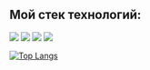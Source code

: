 ## Мой стек технологий:

<img src="https://img.shields.io/badge/Python-black?style=for-the-badge&logo=Python&logoColor=White"/>                                                                <img src="https://img.shields.io/badge/Django-black?style=for-the-badge&logo=Django&logoColor=092E20"/>                                                                 <img src="https://img.shields.io/badge/Git-black?style=for-the-badge&logo=Git&logoColor=F05032"/>                                                                     <img src="https://img.shields.io/badge/HTML5-black?style=for-the-badge&logo=HTML5&logoColor=E34F26"/>

[![Top Langs](https://github-readme-stats.vercel.app/api/top-langs/?username=anuraghazra&layout=compact)](https://github.com/anuraghazra/github-readme-stats)
